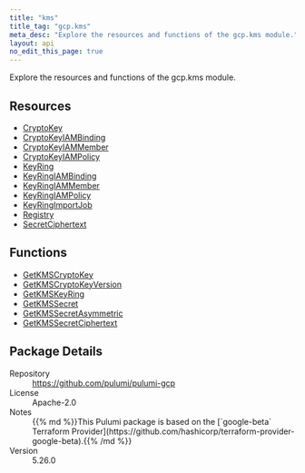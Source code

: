 ```yaml
---
title: "kms"
title_tag: "gcp.kms"
meta_desc: "Explore the resources and functions of the gcp.kms module."
layout: api
no_edit_this_page: true
---
```


<!-- WARNING: this file was generated by Pulumi Docs Generator. -->
<!-- Do not edit by hand unless you're certain you know what you are doing! -->

Explore the resources and functions of the gcp.kms module.

<h2 id="resources">Resources</h2>
<ul class="api">
    <li><a href="cryptokey" title="CryptoKey"><span class="api-symbol api-symbol--resource"></span>CryptoKey</a></li>
    <li><a href="cryptokeyiambinding" title="CryptoKeyIAMBinding"><span class="api-symbol api-symbol--resource"></span>CryptoKeyIAMBinding</a></li>
    <li><a href="cryptokeyiammember" title="CryptoKeyIAMMember"><span class="api-symbol api-symbol--resource"></span>CryptoKeyIAMMember</a></li>
    <li><a href="cryptokeyiampolicy" title="CryptoKeyIAMPolicy"><span class="api-symbol api-symbol--resource"></span>CryptoKeyIAMPolicy</a></li>
    <li><a href="keyring" title="KeyRing"><span class="api-symbol api-symbol--resource"></span>KeyRing</a></li>
    <li><a href="keyringiambinding" title="KeyRingIAMBinding"><span class="api-symbol api-symbol--resource"></span>KeyRingIAMBinding</a></li>
    <li><a href="keyringiammember" title="KeyRingIAMMember"><span class="api-symbol api-symbol--resource"></span>KeyRingIAMMember</a></li>
    <li><a href="keyringiampolicy" title="KeyRingIAMPolicy"><span class="api-symbol api-symbol--resource"></span>KeyRingIAMPolicy</a></li>
    <li><a href="keyringimportjob" title="KeyRingImportJob"><span class="api-symbol api-symbol--resource"></span>KeyRingImportJob</a></li>
    <li><a href="registry" title="Registry"><span class="api-symbol api-symbol--resource"></span>Registry</a></li>
    <li><a href="secretciphertext" title="SecretCiphertext"><span class="api-symbol api-symbol--resource"></span>SecretCiphertext</a></li>
</ul>

<h2 id="functions">Functions</h2>
<ul class="api">
    <li><a href="getkmscryptokey" title="GetKMSCryptoKey"><span class="api-symbol api-symbol--function"></span>GetKMSCryptoKey</a></li>
    <li><a href="getkmscryptokeyversion" title="GetKMSCryptoKeyVersion"><span class="api-symbol api-symbol--function"></span>GetKMSCryptoKeyVersion</a></li>
    <li><a href="getkmskeyring" title="GetKMSKeyRing"><span class="api-symbol api-symbol--function"></span>GetKMSKeyRing</a></li>
    <li><a href="getkmssecret" title="GetKMSSecret"><span class="api-symbol api-symbol--function"></span>GetKMSSecret</a></li>
    <li><a href="getkmssecretasymmetric" title="GetKMSSecretAsymmetric"><span class="api-symbol api-symbol--function"></span>GetKMSSecretAsymmetric</a></li>
    <li><a href="getkmssecretciphertext" title="GetKMSSecretCiphertext"><span class="api-symbol api-symbol--function"></span>GetKMSSecretCiphertext</a></li>
</ul>

<h2 id="package-details">Package Details</h2>
<dl class="package-details">
	<dt>Repository</dt>
	<dd><a href="https://github.com/pulumi/pulumi-gcp">https://github.com/pulumi/pulumi-gcp</a></dd>
	<dt>License</dt>
	<dd>Apache-2.0</dd>
	<dt>Notes</dt>
	<dd>{{% md %}}This Pulumi package is based on the [`google-beta` Terraform Provider](https://github.com/hashicorp/terraform-provider-google-beta).{{% /md %}}</dd>
	<dt>Version</dt>
	<dd>5.26.0</dd>
</dl>

